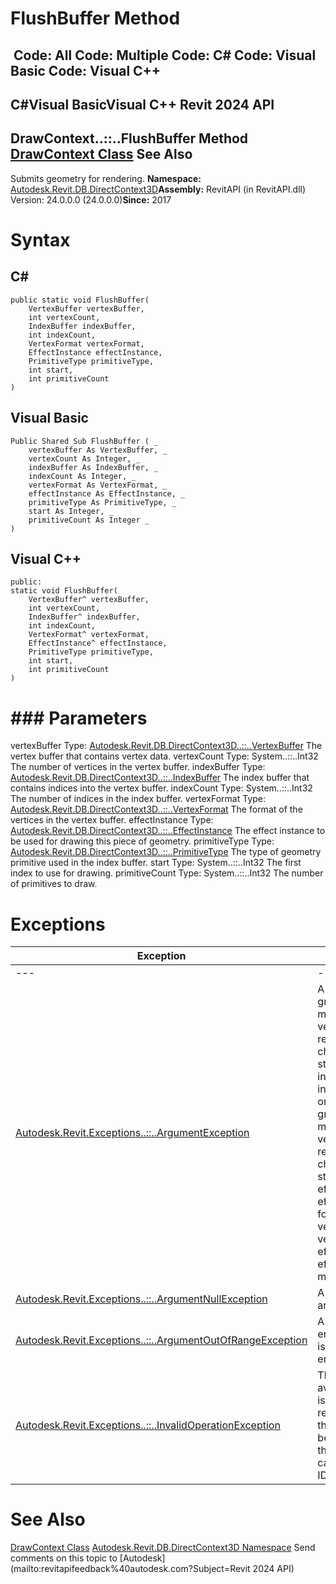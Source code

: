 # FlushBuffer Method

﻿
 Code: All Code: Multiple Code: C# Code: Visual Basic Code: Visual C++   
---  
C#Visual BasicVisual C++
Revit 2024 API  
---  
DrawContext..::..FlushBuffer Method   
[DrawContext Class](b9244325-08c8-8bbd-a9f3-5d91d638d85d.md "DrawContext Class") See Also  
---  
Submits geometry for rendering. 
**Namespace:** [Autodesk.Revit.DB.DirectContext3D](f4ba10f0-55ea-5344-173b-688405391794.md "Autodesk.Revit.DB.DirectContext3D Namespace")**Assembly:** RevitAPI (in RevitAPI.dll) Version: 24.0.0.0 (24.0.0.0)**Since:** 2017 
# Syntax
C#  
---  
```text
public static void FlushBuffer(
	VertexBuffer vertexBuffer,
	int vertexCount,
	IndexBuffer indexBuffer,
	int indexCount,
	VertexFormat vertexFormat,
	EffectInstance effectInstance,
	PrimitiveType primitiveType,
	int start,
	int primitiveCount
)
```
  
Visual Basic  
---  
```text
Public Shared Sub FlushBuffer ( _
	vertexBuffer As VertexBuffer, _
	vertexCount As Integer, _
	indexBuffer As IndexBuffer, _
	indexCount As Integer, _
	vertexFormat As VertexFormat, _
	effectInstance As EffectInstance, _
	primitiveType As PrimitiveType, _
	start As Integer, _
	primitiveCount As Integer _
)
```
  
Visual C++  
---  
```text
public:
static void FlushBuffer(
	VertexBuffer^ vertexBuffer, 
	int vertexCount, 
	IndexBuffer^ indexBuffer, 
	int indexCount, 
	VertexFormat^ vertexFormat, 
	EffectInstance^ effectInstance, 
	PrimitiveType primitiveType, 
	int start, 
	int primitiveCount
)
```
  
# ### Parameters
vertexBuffer
    Type: [Autodesk.Revit.DB.DirectContext3D..::..VertexBuffer](329e5617-ce46-a993-1131-85c64f0842f2.md "VertexBuffer Class") The vertex buffer that contains vertex data. 
vertexCount
    Type: System..::..Int32 The number of vertices in the vertex buffer. 
indexBuffer
    Type: [Autodesk.Revit.DB.DirectContext3D..::..IndexBuffer](186f6b15-38c7-cee7-6163-396cfdea43ee.md "IndexBuffer Class") The index buffer that contains indices into the vertex buffer. 
indexCount
    Type: System..::..Int32 The number of indices in the index buffer. 
vertexFormat
    Type: [Autodesk.Revit.DB.DirectContext3D..::..VertexFormat](a946fa2b-bb1f-202c-38dc-8ae0307bedac.md "VertexFormat Class") The format of the vertices in the vertex buffer. 
effectInstance
    Type: [Autodesk.Revit.DB.DirectContext3D..::..EffectInstance](45b7ef37-46b6-6cf4-2f42-c6f4055a170c.md "EffectInstance Class") The effect instance to be used for drawing this piece of geometry. 
primitiveType
    Type: [Autodesk.Revit.DB.DirectContext3D..::..PrimitiveType](f0b47a17-85be-d631-10c1-76358114f7dc.md "PrimitiveType Enumeration") The type of geometry primitive used in the index buffer. 
start
    Type: System..::..Int32 The first index to use for drawing. 
primitiveCount
    Type: System..::..Int32 The number of primitives to draw. 
# Exceptions
| Exception | Condition |
| --- | --- |
| --- | --- |
| [Autodesk.Revit.Exceptions..::..ArgumentException](2e6e4206-97a8-dd4b-df5d-4269f4bb6088.md "ArgumentException Class") | A change in the graphics state has made the vertex buffer vertexBuffer invalid for rendering. -or- A change in the graphics state has made the index buffer indexBuffer invalid for rendering. -or- A change in the graphics state has made the vertex format vertexFormat invalid for rendering. -or- A change in the graphics state has made the effect instance effectInstance invalid for rendering. -or- The vertex format vertexFormat and the effect instance effectInstance do not match. |
| [Autodesk.Revit.Exceptions..::..ArgumentNullException](631e1424-60f4-929b-4e52-dda9dcd26316.md "ArgumentNullException Class") | A non-optional argument was null |
| [Autodesk.Revit.Exceptions..::..ArgumentOutOfRangeException](60f148c9-ece0-a6bb-4e12-bb4a9c8c8a24.md "ArgumentOutOfRangeException Class") | A value passed for an enumeration argument is not a member of that enumeration |
| [Autodesk.Revit.Exceptions..::..InvalidOperationException](9e715f03-3884-e539-4dd6-8d7545733adc.md "InvalidOperationException Class") | This DrawContext is not available because Revit is not currently rendering. In general, this DrawContext must be used in the scope of the RenderScene() callback of IDirectContext3DServer. |

# See Also
[DrawContext Class](b9244325-08c8-8bbd-a9f3-5d91d638d85d.md "DrawContext Class")
[Autodesk.Revit.DB.DirectContext3D Namespace](f4ba10f0-55ea-5344-173b-688405391794.md "Autodesk.Revit.DB.DirectContext3D Namespace")
Send comments on this topic to [Autodesk](mailto:revitapifeedback%40autodesk.com?Subject=Revit 2024 API)